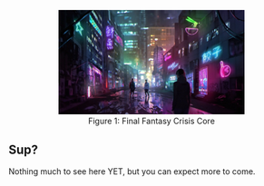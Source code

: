 <p align="center">
  <img width="65%" src="https://github.com/Yong-Wai-Chun/Yong-Wai-Chun/blob/main/hd%20wallpaper%20Cyberpunk%20(5).jpg?raw=true?raw=true">
  <br> Figure 1: Final Fantasy Crisis Core
</p>

## Sup?

Nothing much to see here YET, but you can expect more to come.

<!--
**Yong-Wai-Chun/Yong-Wai-Chun** is a ✨ _special_ ✨ repository because its `README.md` (this file) appears on your GitHub profile.

Here are some ideas to get you started:

- 🔭 I’m currently working on ...
- 🌱 I’m currently learning ...
- 👯 I’m looking to collaborate on ...
- 🤔 I’m looking for help with ...
- 💬 Ask me about ...
- 📫 How to reach me: ...
- 😄 Pronouns: ...
- ⚡ Fun fact: ...
-->
